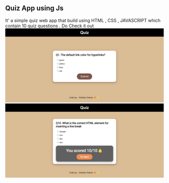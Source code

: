 ## Quiz App using Js
It' a simple quiz web app that build using HTML , CSS , JAVASCRIPT which contain 10 quiz questions . 
Do Check it out 
![ss](ss1.png)
![ss](ss2.png)
